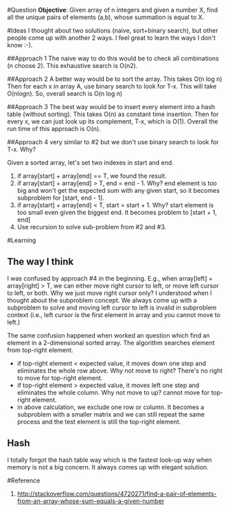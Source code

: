 #Question
**Objective**: Given array of n integers and given a number X, find all the unique pairs of elements (a,b), whose summation is equal to X.

#Ideas
I thought about two solutions (naive, sort+binary search), but other people come up with another 2 ways. I feel great to learn the ways I don't know :-).

##Approach 1
The naive way to do this would be to check all combinations (n choose 2). This exhaustive search is O(n2).

##Approach 2
 A better way would be to sort the array. This takes O(n log n) 
Then for each x in array A, use binary search to look for T-x. This will take O(nlogn).
So, overall search is  O(n log n)

##Approach 3 
The best way would be to insert every element into a hash table (without sorting). This takes O(n) as constant time insertion.
Then for every x, we can just look up its complement, T-x, which is O(1).
Overall the run time of this approach is O(n).

##Approach 4
very similar to #2 but we don't use binary search to look for T-x. Why?

Given a sorted array, let's set two indexes in start and end.

1. if array[start] + array[end] == T, we found the result.
2. if array[start] + array[end] > T, end = end - 1. Why? end element is too big and won't get the expected sum with any given start, so it becomes subproblem for [start, end - 1].
3. if array[start] + array[end] < T, start = start + 1. Why? start element is too small even given the biggest end. It becomes problem to [start + 1, end]
4. Use recursion to solve sub-problem from #2 and #3.

#Learning
## The way I think
I was confused by approach #4 in the beginning. E.g., when array[left] + array[right] > T, we can either move right cursor to left, or move left cursor to left, or both. Why we just move right cursor only? I understood when I thought about the subproblem concept. We always come up with a subproblem to solve and moving left cursor to left is invalid in subproblem context (i.e., left cursor is the first element in array and you cannot move to left.)

The same confusion happened when worked an question which find an element in a 2-dimensional sorted array. The algorithm searches element from top-right element. 

* if top-right element < expected value, it moves down one step and eliminates the whole row above. Why not move to right? There's no right to move for top-right element.
* if top-right element > expected value, it moves left one step and eliminates the whole column. Why not move to up? cannot move for top-right element.
* in above calculation, we exclude one row or column. It becomes a subproblem with a smaller matrix and we can still repeat the same process and the test element is still the top-right element.

## Hash
I totally forgot the hash table way which is the fastest look-up way when memory is not a big concern. It always comes up with elegant solution.

#Reference
1. http://stackoverflow.com/questions/4720271/find-a-pair-of-elements-from-an-array-whose-sum-equals-a-given-number
